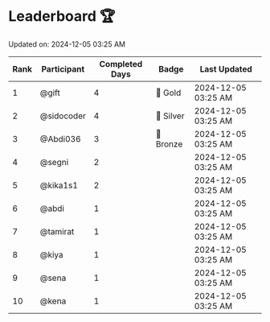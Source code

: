 # Leaderboard 🏆

Updated on: 2024-12-05 03:25 AM

| Rank | Participant       | Completed Days | Badge      | Last Updated         |
|------|-------------------|----------------|------------|----------------------|
| 1    | @gift             | 4              | 🏅 Gold     | 2024-12-05 03:25 AM |
| 2    | @sidocoder        | 4              | 🥈 Silver   | 2024-12-05 03:25 AM |
| 3    | @Abdi036          | 3              | 🥉 Bronze   | 2024-12-05 03:25 AM |
| 4    | @segni            | 2              |            | 2024-12-05 03:25 AM |
| 5    | @kika1s1          | 2              |            | 2024-12-05 03:25 AM |
| 6    | @abdi             | 1              |            | 2024-12-05 03:25 AM |
| 7    | @tamirat          | 1              |            | 2024-12-05 03:25 AM |
| 8    | @kiya             | 1              |            | 2024-12-05 03:25 AM |
| 9    | @sena             | 1              |            | 2024-12-05 03:25 AM |
| 10   | @kena             | 1              |            | 2024-12-05 03:25 AM |
